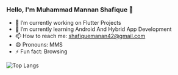 ### Hello, I'm Muhammad Mannan Shafique 👋

- 🔭 I’m currently working on Flutter Projects
- 🌱 I’m currently learning Android And Hybrid App Development
- 📫 How to reach me: shafiquemanan42@gmail.com
- 😄 Pronouns: MMS
- ⚡ Fun fact: Browsing 

![Top Langs](https://github-readme-stats.vercel.app/api/top-langs/?username=mannanshafique&layout=compact)
